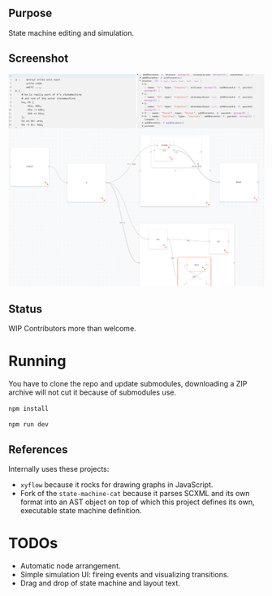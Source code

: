 ## Purpose
State machine editing and simulation.

## Screenshot
![alt text](https://github.com/LemiBijafra/strict-state/blob/main/screenshot.png?raw=true)

## Status
WIP
Contributors more than welcome.

# Running
You have to clone the repo and update submodules, downloading a ZIP archive will not cut it because of submodules use.

`npm install`

`npm run dev`

## References
Internally uses these projects:
- `xyflow` because it rocks for drawing graphs in JavaScript.
- Fork of the `state-machine-cat` because it parses SCXML and its own format into an AST object on top of which this project defines its own, executable state machine definition.

# TODOs

- Automatic node arrangement.
- Simple simulation UI: fireing events and visualizing transitions.
- Drag and drop of state machine and layout text.
